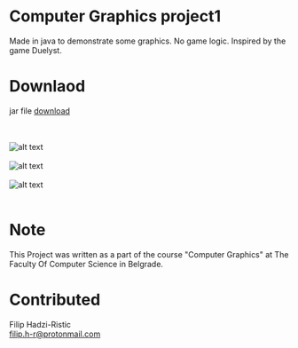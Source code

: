 # Computer Graphics project1
Made in java to demonstrate some graphics. No game logic.
Inspired by the game Duelyst.

# Downlaod 
jar file [download](https://github.com/filiph-r/Computer_Graphics_project1/raw/master/executable/CGP1.jar)<br><br><br>


![alt text](https://raw.githubusercontent.com/filiph-r/Computer_Graphics_project1/master/img/1.png)<br><br>
![alt text](https://raw.githubusercontent.com/filiph-r/Computer_Graphics_project1/master/img/2.png)<br><br>
![alt text](https://raw.githubusercontent.com/filiph-r/Computer_Graphics_project1/master/img/3.png)<br><br>

# Note
This Project was written as a part of the course "Computer Graphics" at The Faculty Of Computer Science in Belgrade.

# Contributed
Filip Hadzi-Ristic<br>
filip.h-r@protonmail.com<br>
